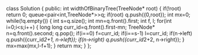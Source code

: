 class Solution {
public:
int widthOfBinaryTree(TreeNode* root) {
if(!root) return 0;
queue<pair<int,TreeNode*>>q;
if(root) q.push({0,root});
int mx=0;
while(!q.empty())
{
int s=q.size();
int mn=q.front().first;
int f, l;
for(int i=0;i<s;i++)
{
long long curr_id=q.front().first-mn;
TreeNode* n=q.front().second;
q.pop();
if(i==0) f=curr_id;
if(i==s-1) l=curr_id;
if(n->left) q.push({curr_id*2+1, n->left});
if(n->right) q.push({curr_id*2+2, n->right});
}
mx=max(mx,l-f+1);
}
return mx;
}
};